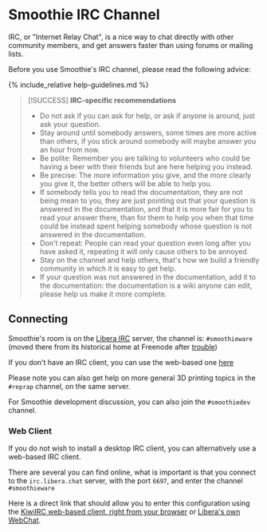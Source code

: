 
# Smoothie IRC Channel

IRC, or "Internet Relay Chat", is a nice way to chat directly with other community members, and get answers faster than using forums or mailing lists.

Before you use Smoothie's IRC channel, please read the following advice:

{% include_relative help-guidelines.md %}

> [!SUCCESS]
> **IRC-specific recommendations**
> 
> - Do not ask if you can ask for help, or ask if anyone is around, just ask your question.
> - Stay around until somebody answers, some times are more active than others, if you stick around somebody will maybe answer you an hour from now.
> - Be polite: Remember you are talking to volunteers who could be having a beer with their friends but are here helping you instead.
> - Be precise: The more information you give, and the more clearly you give it, the better others will be able to help you.
> - If somebody tells you to read the documentation, they are not being mean to you, they are just pointing out that your question is answered in the documentation, and that it is more fair for you to read your answer there, than for them to help you when that time could be instead spent helping somebody whose question is not answered in the documentation.
> - Don't repeat: People can read your question even long after you have asked it, repeating it will only cause others to be annoyed.
> - Stay on the channel and help others, that's how we build a friendly community in which it is easy to get help.
> - If your question was not answered in the documentation, add it to the documentation: the documentation is a wiki anyone can edit, please help us make it more complete.

## Connecting

Smoothie's room is on the [Libera IRC](https://libera.chat/) server, the channel is: `#smoothieware` (moved there from its historical home at Freenode after [trouble](https://hackaday.com/2021/05/22/irc-will-never-die/))

If you don't have an IRC client, you can use the web-based one [here](https://libera.chat/guides/clients)

Please note you can also get help on more general 3D printing topics in the `#reprap` channel, on the same server.

For Smoothie development discussion, you can also join the `#smoothiedev` channel.

### Web Client

If you do not wish to install a desktop IRC client, you can alternatively use a web-based IRC client.

There are several you can find online, what is important is that you connect to the `irc.libera.chat` server, with the port `6697`, and enter the channel `#smoothieware`

Here is a direct link that should allow you to enter this configuration using the [KiwiIRC web-based client, right from your browser](https://kiwiirc.com/nextclient/irc.libera.chat:+6697/#reprap) or [Libera's own WebChat](https://web.libera.chat/#reprap).
